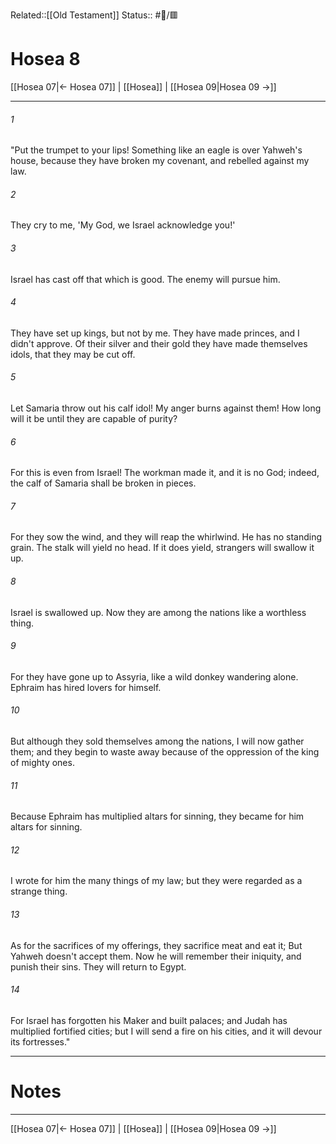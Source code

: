 Related::[[Old Testament]]
Status:: #📖/🟥
# Hosea 8

[[Hosea 07|← Hosea 07]] | [[Hosea]] | [[Hosea 09|Hosea 09 →]]
***



###### 1 
"Put the trumpet to your lips! Something like an eagle is over Yahweh's house, because they have broken my covenant, and rebelled against my law. 

###### 2 
They cry to me, 'My God, we Israel acknowledge you!' 

###### 3 
Israel has cast off that which is good. The enemy will pursue him. 

###### 4 
They have set up kings, but not by me. They have made princes, and I didn't approve. Of their silver and their gold they have made themselves idols, that they may be cut off. 

###### 5 
Let Samaria throw out his calf idol! My anger burns against them! How long will it be until they are capable of purity? 

###### 6 
For this is even from Israel! The workman made it, and it is no God; indeed, the calf of Samaria shall be broken in pieces. 

###### 7 
For they sow the wind, and they will reap the whirlwind. He has no standing grain. The stalk will yield no head. If it does yield, strangers will swallow it up. 

###### 8 
Israel is swallowed up. Now they are among the nations like a worthless thing. 

###### 9 
For they have gone up to Assyria, like a wild donkey wandering alone. Ephraim has hired lovers for himself. 

###### 10 
But although they sold themselves among the nations, I will now gather them; and they begin to waste away because of the oppression of the king of mighty ones. 

###### 11 
Because Ephraim has multiplied altars for sinning, they became for him altars for sinning. 

###### 12 
I wrote for him the many things of my law; but they were regarded as a strange thing. 

###### 13 
As for the sacrifices of my offerings, they sacrifice meat and eat it; But Yahweh doesn't accept them. Now he will remember their iniquity, and punish their sins. They will return to Egypt. 

###### 14 
For Israel has forgotten his Maker and built palaces; and Judah has multiplied fortified cities; but I will send a fire on his cities, and it will devour its fortresses."

---
# Notes


***
[[Hosea 07|← Hosea 07]] | [[Hosea]] | [[Hosea 09|Hosea 09 →]]
